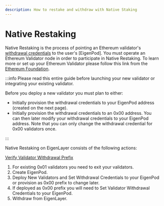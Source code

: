 ```yaml
---
description: How to restake and withdraw with Native Staking
---
```


# Native Restaking

Native Restaking is the process of pointing an Ethereum validator's [withdrawal credentials](https://notes.ethereum.org/@launchpad/withdrawals-faq#Q-What-are-withdrawals) to the user's [EigenPod]. You must operate an Ethereum Validator node in order to participate in Native Restaking. To learn more or set up your Ethereum Validator please follow this link from the[ Ethereum Foundation](https://goerli.launchpad.ethereum.org/).

:::info
Please read this entire guide before launching your new validator or integrating your existing validator.

Before you deploy a new validator you must plan to either:

- Initially provision the withdrawal credentials to your EigenPod address (created on the next page).
- Initially provision the withdrawal credentials to an 0x00 address. You can then later modify your withdrawal credentials to your EigenPod address. Note that you can only change the withdrawal credential for 0x00 validators once.

:::

Native Restaking on EigenLayer consists of the following actions:

[Verify Validator Withdrawal Prefix](validator-eligibility-withdrawal-prefix.md)

1. For existing 0x01 validators you need to exit your validators.
2. Create EigenPod.
3. Deploy New Validators and Set Withdrawal Credentials to your EigenPod or provision as 0x00 prefix to change later.
4. If deployed as 0x00 prefix you will need to Set Validator Withdrawal Credentials to your EigenPod.
5. Withdraw from EigenLayer.
